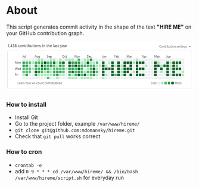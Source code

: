 # About
This script generates commit activity in the shape of the text **"HIRE ME"** on your GitHub contribution graph.

<img src="hireme.jpeg"  alt="Hire me"/>

### How to install
* Install Git 
* Go to the project folder, example `/var/www/hireme/`
* `git clone git@github.com:mdomansky/hireme.git`
* Check that `git pull` works correct

### How to cron
* `crontab -e`
* add `0 9 * * * cd /var/www/hireme/ && /bin/bash /var/www/hireme/script.sh` for everyday run
